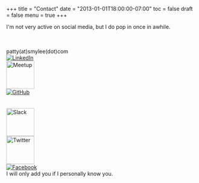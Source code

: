 +++
title = "Contact"
date = "2013-01-01T18:00:00-07:00"
toc = false
draft = false
menu = true
+++

I'm not very active on social media, but I do pop in once in awhile.

<br>
<div class=".container-fluid">
<div class="row">
<div class="col-xs-3">
<div id="contact_email"><span class="glyphicon glyphicon-envelope" width="74"></span><br>patty(at)smylee(dot)com</div>
</div>
<div class="col-xs-3">
<a href="https://www.linkedin.com/in/pramert" target="_blank"><img src="http://cdn.smylee.com/images/smylee/contact/In-2C-48px-R.png" alt="LinkedIn" title="LinkedIn" class="no_border"></a>
</div>
<div class="col-xs-3">
<a href="http://www.meetup.com/members/148714252/" target="_blank"><img src="http://cdn.smylee.com/images/smylee/contact/meetup-logo-no-border.svg" width="74" alt="Meetup" title="Meetup" class="no_border"></a>
</div>
<div class="col-xs-3">
<a href="https://github.com/smyleeface" target="_blank"><img src="http://cdn.smylee.com/images/smylee/contact/GitHub-Mark-64px.png" alt="GitHub" title="GitHub" class="no_border"></a>
</div>
</div>
<br>
<br>
<div class="row">
<div class="col-xs-3">
<a href="https://smylee.slack.com" target="_blank"><img src="http://cdn.smylee.com/images/smylee/contact/SlackMark-Web.png" width="74" alt="Slack" title="Slack" class="no_border"></a>
</div>
<div class="col-xs-3">
<a href="https://twitter.com/smyleeface" target="_blank"><img src="http://cdn.smylee.com/images/smylee/contact/TwitterLogo_55acee.png" width="74" alt="Twitter" title="Twitter" class="no_border"></a>
</div>
<div class="col-xs-3">
<a href="https://www.facebook.com/smyleeface" target="_blank"><img src="http://cdn.smylee.com/images/smylee/contact/FB-f-Logo__blue_50.png" alt="Facebook" title="Facebook" class="no_border"></a><br><span class="footnote">I will only add you if I personally know you.</span>
</div>
</div>
</div>